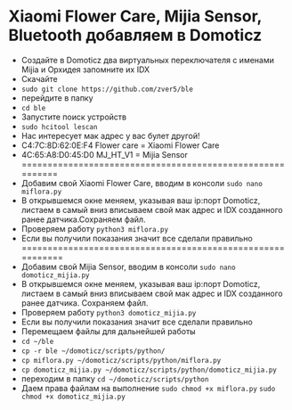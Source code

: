 Xiaomi Flower Care, Mijia Sensor, Bluetooth добавляем в Domoticz
=========================================================
* Создайте в Domoticz два виртуальных переключателя с именами Mijia и Орхидея запомните их IDX
* Скачайте 
* `sudo git clone https://github.com/zver5/ble`
* перейдите в папку
* `cd ble`
* Запустите поиск устройств
* `sudo hcitool lescan`
* Нас интересует мак адрес  у вас булет другой!
* C4:7C:8D:62:0E:F4 Flower care = Xiaomi Flower Care
* 4C:65:A8:D0:45:D0 MJ_HT_V1 = Mijia Sensor
==========================================================
* Добавим свой Xiaomi Flower Care, вводим в консоли
`sudo nano miflora.py`
* В открывшемся окне меняем, указывая ваш ip:порт Domoticz, листаем в самый вниз вписываем свой мак адрес и IDX созданного ранее датчика.Сохраняем файл.
* Проверяем работу 
`python3 miflora.py`
* Если вы получили показания значит все сделали правильно
===========================================================
* Добавим свой Mijia Sensor, вводим в консоли
`sudo nano domoticz_mijia.py`
* В открывшемся окне меняем, указывая ваш ip:порт Domoticz, листаем в самый вниз вписываем свой мак адрес и IDX созданного ранее датчика. Сохраняем файл.
* Проверяем работу 
`python3 domoticz_mijia.py`
* Если вы получили показания значит все сделали правильно
* Перемещаем файлы для дальнейшей работы 
* `cd ~/ble`
* `cp -r ble ~/domoticz/scripts/python/`
* `cp miflora.py ~/domoticz/scripts/python/miflora.py`
* `cp domoticz_mijia.py ~/domoticz/scripts/python/domoticz_mijia.py`
* переходим в папку 
 `cd ~/domoticz/scripts/python`
* Даем права файлам на выполнение
`sudo chmod +x miflora.py`
`sudo chmod +x domoticz_mijia.py`
